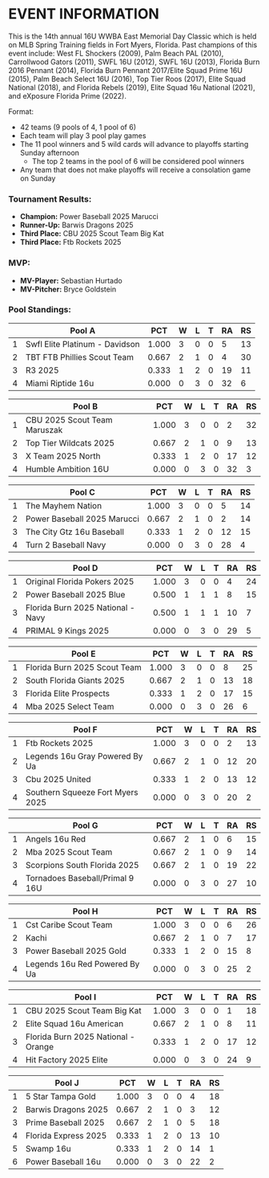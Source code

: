 # EVENT INFORMATION

This is the 14th annual 16U WWBA East Memorial Day Classic which is held on MLB Spring Training fields in Fort Myers, Florida. Past champions of this event include: West FL Shockers (2009), Palm Beach PAL (2010), Carrollwood Gators (2011), SWFL 16U (2012), SWFL 16U (2013), Florida Burn 2016 Pennant (2014), Florida Burn Pennant 2017/Elite Squad Prime 16U (2015), Palm Beach Select 16U (2016), Top Tier Roos (2017), Elite Squad National (2018), and Florida Rebels (2019),  Elite Squad 16u National (2021), and eXposure Florida Prime (2022).

Format:

- 42 teams (9 pools of 4, 1 pool of 6)
- Each team will play 3 pool play games
- The 11 pool winners and 5 wild cards will advance to playoffs starting Sunday afternoon
 	- The top 2 teams in the pool of 6 will be considered pool winners
- Any team that does not make playoffs will receive a consolation game on Sunday

### Tournament Results:

- **Champion:** Power Baseball 2025 Marucci
- **Runner-Up:** Barwis Dragons 2025
- **Third Place:** CBU 2025 Scout Team Big Kat
- **Third Place:** Ftb Rockets 2025

### MVP:

- **MV-Player:** Sebastian Hurtado
- **MV-Pitcher:** Bryce Goldstein

### Pool Standings:

|   |             Pool A             |  PCT  | W | L | T | RA | RS |
|---|--------------------------------|-------|---|---|---|----|----|
| 1 | Swfl Elite Platinum - Davidson | 1.000 | 3 | 0 | 0 | 5  | 13 |
| 2 |  TBT FTB Phillies Scout Team   | 0.667 | 2 | 1 | 0 | 4  | 30 |
| 3 |            R3 2025             | 0.333 | 1 | 2 | 0 | 19 | 11 |
| 4 |       Miami Riptide 16u        | 0.000 | 0 | 3 | 0 | 32 | 6  |

|   |            Pool B            |  PCT  | W | L | T | RA | RS |
|---|------------------------------|-------|---|---|---|----|----|
| 1 | CBU 2025 Scout Team Maruszak | 1.000 | 3 | 0 | 0 | 2  | 32 |
| 2 |    Top Tier Wildcats 2025    | 0.667 | 2 | 1 | 0 | 9  | 13 |
| 3 |      X Team 2025 North       | 0.333 | 1 | 2 | 0 | 17 | 12 |
| 4 |     Humble Ambition 16U      | 0.000 | 0 | 3 | 0 | 32 | 3  |

|   |           Pool C            |  PCT  | W | L | T | RA | RS |
|---|-----------------------------|-------|---|---|---|----|----|
| 1 |      The Mayhem Nation      | 1.000 | 3 | 0 | 0 | 5  | 14 |
| 2 | Power Baseball 2025 Marucci | 0.667 | 2 | 1 | 0 | 2  | 14 |
| 3 |  The City Gtz 16u Baseball  | 0.333 | 1 | 2 | 0 | 12 | 15 |
| 4 |    Turn 2 Baseball Navy     | 0.000 | 0 | 3 | 0 | 28 | 4  |

|   |              Pool D               |  PCT  | W | L | T | RA | RS |
|---|-----------------------------------|-------|---|---|---|----|----|
| 1 |   Original Florida Pokers 2025    | 1.000 | 3 | 0 | 0 | 4  | 24 |
| 2 |     Power Baseball 2025 Blue      | 0.500 | 1 | 1 | 1 | 8  | 15 |
| 3 | Florida Burn 2025 National - Navy | 0.500 | 1 | 1 | 1 | 10 | 7  |
| 4 |        PRIMAL 9 Kings 2025        | 0.000 | 0 | 3 | 0 | 29 | 5  |

|   |            Pool E            |  PCT  | W | L | T | RA | RS |
|---|------------------------------|-------|---|---|---|----|----|
| 1 | Florida Burn 2025 Scout Team | 1.000 | 3 | 0 | 0 | 8  | 25 |
| 2 |  South Florida Giants 2025   | 0.667 | 2 | 1 | 0 | 13 | 18 |
| 3 |   Florida Elite Prospects    | 0.333 | 1 | 2 | 0 | 17 | 15 |
| 4 |     Mba 2025 Select Team     | 0.000 | 0 | 3 | 0 | 26 | 6  |

|   |              Pool F              |  PCT  | W | L | T | RA | RS |
|---|----------------------------------|-------|---|---|---|----|----|
| 1 |         Ftb Rockets 2025         | 1.000 | 3 | 0 | 0 | 2  | 13 |
| 2 |  Legends 16u Gray Powered By Ua  | 0.667 | 2 | 1 | 0 | 12 | 20 |
| 3 |         Cbu 2025 United          | 0.333 | 1 | 2 | 0 | 13 | 12 |
| 4 | Southern Squeeze Fort Myers 2025 | 0.000 | 0 | 3 | 0 | 20 | 2  |

|   |             Pool G              |  PCT  | W | L | T | RA | RS |
|---|---------------------------------|-------|---|---|---|----|----|
| 1 |         Angels 16u Red          | 0.667 | 2 | 1 | 0 | 6  | 15 |
| 2 |       Mba 2025 Scout Team       | 0.667 | 2 | 1 | 0 | 9  | 14 |
| 3 |  Scorpions South Florida 2025   | 0.667 | 2 | 1 | 0 | 19 | 22 |
| 4 | Tornadoes Baseball/Primal 9 16U | 0.000 | 0 | 3 | 0 | 27 | 10 |

|   |            Pool H             |  PCT  | W | L | T | RA | RS |
|---|-------------------------------|-------|---|---|---|----|----|
| 1 |     Cst Caribe Scout Team     | 1.000 | 3 | 0 | 0 | 6  | 26 |
| 2 |             Kachi             | 0.667 | 2 | 1 | 0 | 7  | 17 |
| 3 |   Power Baseball 2025 Gold    | 0.333 | 1 | 2 | 0 | 15 | 8  |
| 4 | Legends 16u Red Powered By Ua | 0.000 | 0 | 3 | 0 | 25 | 2  |

|   |               Pool I                |  PCT  | W | L | T | RA | RS |
|---|-------------------------------------|-------|---|---|---|----|----|
| 1 |     CBU 2025 Scout Team Big Kat     | 1.000 | 3 | 0 | 0 | 1  | 18 |
| 2 |      Elite Squad 16u American       | 0.667 | 2 | 1 | 0 | 8  | 11 |
| 3 | Florida Burn 2025 National - Orange | 0.333 | 1 | 2 | 0 | 17 | 12 |
| 4 |       Hit Factory 2025 Elite        | 0.000 | 0 | 3 | 0 | 24 | 9  |

|   |        Pool J        |  PCT  | W | L | T | RA | RS |
|---|----------------------|-------|---|---|---|----|----|
| 1 |  5 Star Tampa Gold   | 1.000 | 3 | 0 | 0 | 4  | 18 |
| 2 | Barwis Dragons 2025  | 0.667 | 2 | 1 | 0 | 3  | 12 |
| 3 | Prime Baseball 2025  | 0.667 | 2 | 1 | 0 | 5  | 18 |
| 4 | Florida Express 2025 | 0.333 | 1 | 2 | 0 | 13 | 10 |
| 5 |      Swamp 16u       | 0.333 | 1 | 2 | 0 | 14 | 1  |
| 6 |  Power Baseball 16u  | 0.000 | 0 | 3 | 0 | 22 | 2  |